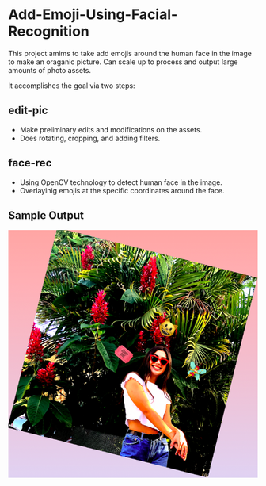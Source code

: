 # Add-Emoji-Using-Facial-Recognition

This project amims to take add emojis around the human face in the image to make an oraganic picture. 
Can scale up to process and output large amounts of photo assets.


It accomplishes the goal via two steps:

## edit-pic
- Make preliminary edits and modifications on the assets.
- Does rotating, cropping, and adding filters.

## face-rec 
- Using OpenCV technology to detect human face in the image.
- Overlayinig emojis at the specific coordinates around the face.

## Sample Output
![](sample_output.PNG)
